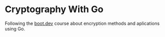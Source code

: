 # Cryptography With Go

Following the [boot.dev](https://boot.dev) course about encryption methods and aplications using Go.

